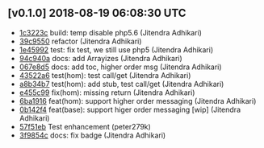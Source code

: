 ## [v0.1.0] 2018-08-19 06:08:30 UTC

- [1c3223c](https://github.com/adhocore/php-underscore/commit/1c3223c) build: temp disable php5.6 (Jitendra Adhikari)
- [39c9550](https://github.com/adhocore/php-underscore/commit/39c9550) refactor (Jitendra Adhikari)
- [1e45992](https://github.com/adhocore/php-underscore/commit/1e45992) test: fix test, we still use php5 (Jitendra Adhikari)
- [94c940a](https://github.com/adhocore/php-underscore/commit/94c940a) docs: add Arrayizes (Jitendra Adhikari)
- [067e8d5](https://github.com/adhocore/php-underscore/commit/067e8d5) docs: add toc, higher order msg (Jitendra Adhikari)
- [43522a6](https://github.com/adhocore/php-underscore/commit/43522a6) test(hom): test call/get (Jitendra Adhikari)
- [a8b34b7](https://github.com/adhocore/php-underscore/commit/a8b34b7) test(hom): add stub, test call/get (Jitendra Adhikari)
- [e455c99](https://github.com/adhocore/php-underscore/commit/e455c99) fix(hom): missing return (Jitendra Adhikari)
- [6ba1916](https://github.com/adhocore/php-underscore/commit/6ba1916) feat(hom): support higher order messaging (Jitendra Adhikari)
- [0b142f4](https://github.com/adhocore/php-underscore/commit/0b142f4) feat(base): support higer order messaging [wip] (Jitendra Adhikari)
- [57f51eb](https://github.com/adhocore/php-underscore/commit/57f51eb) Test enhancement (peter279k)
- [3f9854c](https://github.com/adhocore/php-underscore/commit/3f9854c) docs: fix badge (Jitendra Adhikari)

